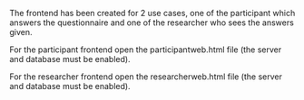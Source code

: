 The frontend has been created for 2 use cases, one of the participant which answers the questionnaire and one of the researcher who sees the answers given.

For the participant frontend open the participantweb.html file (the server and database must be enabled).

For the researcher frontend open the researcherweb.html file (the server and database must be enabled).

